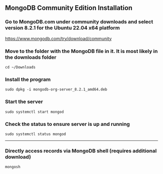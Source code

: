 ## MongoDB Community Edition Installation


### Go to MongoDB.com under community downloads and select version 8.2.1 for the Ubuntu 22.04 x64 platform
https://www.mongodb.com/try/download/community

### Move to the folder with the MongoDB file in it. It is most likely in the downloads folder

`cd ~/Downloads`

### Install the program

`sudo dpkg -i mongodb-org-server_8.2.1_amd64.deb`

### Start the server

`sudo systemctl start mongod`

### Check the status to ensure server is up and running

 `sudo systemctl status mongod`

---

### Directly access records via MongoDB shell (requires additional download)

`mongosh`